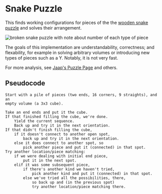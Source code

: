 Snake Puzzle
============

This finds working configurations for pieces of the the [wooden snake puzzle](https://www.google.com/search?q=snake+cube+puzzle&tbm=isch) and solves their arrangement.

![broken snake puzzle with note about number of each type of piece](http://www.markfickett.com/stuff/code/snakepuzzle-brokenandnotes.jpg "The Original Motivation")

The goals of this implementation are understandability, correctness; and flexability, for example in solving arbitrary volumes or introducing new types of pieces such as a Y. Notably, it is not very fast.

For more analysis, see [Jaap's Puzzle Page](http://www.jaapsch.net/puzzles/snakecube.htm) and others.

Pseudocode
----------

	Start with a pile of pieces (two ends, 16 corners, 9 straights), and an
	empty volume (a 3x3 cube).

	Take an end ends and put it the cube.
	If that finished filling the cube, we're done.
		Yield the current sequence.
		Back up and try it in the next orientation.
	If that didn't finish filling the cube,
		if it doesn't connect to another open spot,
			back up and try it in the next orientation.
		else it does connect to another spot, so
			pick another piece and put it (connected) in that spot.
	Try another location/piece matching:
		if we were dealing with initial end piece,
			put it in the next spot.
		elif it was some subsequent piece,
			if there's another kind we haven't tried,
				pick another kind and put it (connected) in that spot.
			else we've tried all the possibilities, there,
				so back up and (in the previous spot)
				try another location/piece matching there.


